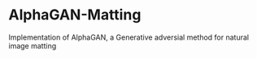 # AlphaGAN-Matting
Implementation of AlphaGAN, a Generative adversial method for natural image matting

